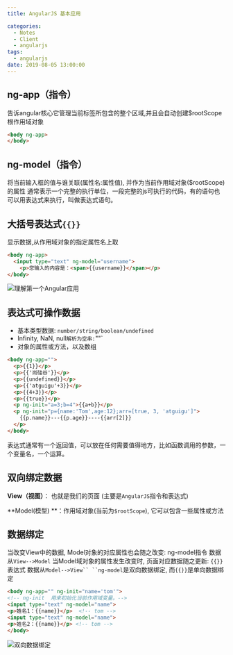 ```yaml
---
title: AngularJS 基本应用

categories:
  - Notes
  - Client
  - angularjs
tags:
  - angularjs
date: 2019-08-05 13:00:00
---
```


## ng-app（指令）

告诉angular核心它管理当前标签所包含的整个区域,并且会自动创建$rootScope根作用域对象

~~~html
<body ng-app>
</body>
~~~

## ng-model（指令）

将当前输入框的值与谁关联(属性名:属性值), 并作为当前作用域对象($rootScope)的属性
通常表示一个完整的执行单位，一段完整的js可执行的代码，有的语句也可以用表达式来执行，叫做表达式语句。

<!-- more -->

## 大括号表达式`{{}}`

显示数据,从作用域对象的指定属性名上取

~~~html
<body ng-app>
  <input type="text" ng-model="username">
	<p>您输入的内容是：<span>{{username}}</span></p>
</body>
~~~

![理解第一个Angular应用](https://pic.rmb.bdstatic.com/bjh/f2994edbaf0ee07d9f9b2f50ec4791d3.png)

## 表达式可操作数据

- 基本类型数据: `number/string/boolean/undefined`
- Infinity, NaN, null` 解析为空串: `""`
- 对象的属性或方法，以及数组

~~~html
<body ng-app="">
  <p>{{1}}</p>
  <p>{{'尚硅谷'}}</p>
  <p>{{undefined}}</p>
  <p>{{'atguigu'+3}}</p>
  <p>{{4+3}}</p>
  <p>{{true}}</p>
  <p ng-init="a=3;b=4">{{a+b}}</p>
  <p ng-init="p={name:'Tom',age:12};arr=[true, 3, 'atguigu']">
    {{p.name}}---{{p.age}}----{{arr[2]}}
  </p>
</body>
~~~

表达式通常有一个返回值，可以放在任何需要值得地方，比如函数调用的参数，一个变量名，一个运算。

## 双向绑定数据

**View（视图）**： 也就是我们的页面 (主要是`AngularJS`指令和表达式)

**Model(模型) **：作用域对象(当前为`$rootScope`), 它可以包含一些属性或方法

## 数据绑定

当改变View中的数据, Model对象的对应属性也会随之改变:  ng-model指令  数据从`View-->Model`
当Model域对象的属性发生改变时, 页面对应数据随之更新:  `{{}}`表达式  数据从`Model-->View``
``ng-model`是双向数据绑定, 而`{{}}`是单向数据绑定

~~~html
<body ng-app="" ng-init="name='tom'">
<!-- ng-init  用来初始化当前作用域变量。-->
<input type="text" ng-model="name">
<p>姓名1：{{name}}</p>  <!-- tom -->
<input type="text" ng-model="name">
<p>姓名2：{{name}}</p>	<!-- tom -->
</body>
~~~

![双向数据绑定](https://pic.rmb.bdstatic.com/bjh/03f8db95cc89f73b88cf8252f0f95912.png)
